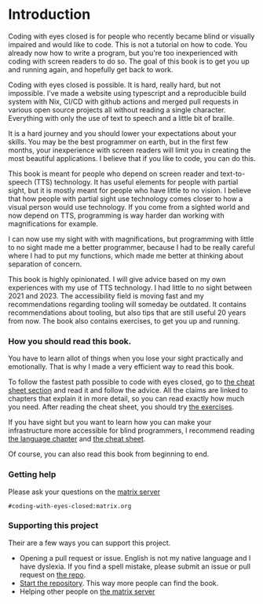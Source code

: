 # Introduction

Coding with eyes closed is for people who recently became blind or visually impaired and would like to code.
This is not a tutorial on how to code. You already now how to write a program, but you're too inexperienced with coding with screen readers to do so.
The goal of this book is to get you up and running again, and hopefully get back to work. 

Coding with eyes closed is possible. It is hard, really hard, but not impossible. 
I've made a website using typescript and a reproducible build system with Nix, CI/CD with github actions and merged pull requests in various open source projects all without reading a single character. Everything with only the use of text to speech and a little bit of braille.

It is a hard journey and you should lower your expectations about your skills. You may be the best programmer on earth, but in the first few months, your inexperience with screen readers will limit you in creating the most beautiful applications.
I believe that if you like to code, you can do this.

This book is meant for people who depend on screen reader and text-to-speech (TTS) technology.
It has useful elements for people with partial sight, but it is mostly meant for people who have little to no vision.
I believe that how people with partial sight use technology comes closer to how a visual person would use technology.
If you come from a sighted world and now depend on TTS, programming is way harder dan working with magnifications for example. 

I can now use my sight with with magnifications, but programming with little to no sight made me a better programmer, because I had to be really careful where I had to put my functions, which made me better at thinking about separation of concern.

This book is highly opinionated. 
I will give advice based on my own experiences with my use of TTS technology.
I had little to no sight between 2021 and 2023. 
The accessibility field is moving fast and my recommendations regarding tooling will someday be outdated. It contains recommendations about tooling, but also tips that are still useful 20 years from now.
The book also contains exercises, to get you up and running.

### How you should read this book.

You have to learn allot of things when you lose your sight practically and emotionally.
That is why I made a very efficient way to read this book.

To follow the fastest path possible to code with eyes closed, go to [the cheat sheet section](https://sempruijs.github.io/coding-with-eyes-closed/09-0-cheat-sheet.html) and read it and follow the advice.
All the claims are linked to chapters that explain it in more detail, so you can read exactly how much you need.
After reading the cheat sheet, you should try [the exercises](https://sempruijs.github.io/coding-with-eyes-closed/07-0-exercises.html).

If you have sight but you want to learn how you can make your infrastructure more accessible for blind programmers, I recommend reading [the language chapter](https://sempruijs.github.io/coding-with-eyes-closed/05-0-language.html) and [the cheat sheet](https://sempruijs.github.io/coding-with-eyes-closed/09-0-cheat-sheet.html).

Of course, you can also read this book from beginning to end.


### Getting help

Please ask your questions on the [matrix server](https://matrix.to/#/%23coding-with-eyes-closed:matrix.org)

```
#coding-with-eyes-closed:matrix.org
```

### Supporting this project

Their are a few ways you can support this project.

- Opening a pull request or issue. English is not my native language and I have dyslexia. If you find a spell mistake, please submit an issue or pull request on [the repo](https://github.com/sempruijs/coding-with-eyes-closed).
- [Start the repository](https://github.com/sempruijs/coding-with-eyes-closed). This way more people can find the book.
- Helping other people on [the matrix server](https://matrix.to/#/%23coding-with-eyes-closed:matrix.org)

